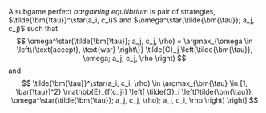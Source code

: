 A subgame perfect *bargaining equilibrium* is pair of strategies, $\tilde{\bm{\tau}}^\star(a_i, c_i)$ and $\omega^\star(\tilde{\bm{\tau}}; a_j, c_j)$ such that
$$
\omega^\star(\tilde{\bm{\tau}}; a_j, c_j, \rho) = \argmax_{\omega \in \left\{\text{accept}, \text{war} \right\}} \tilde{G}_j \left(\tilde{\bm{\tau}}, \omega; a_j, c_j, \rho \right)
$$
and
$$
\tilde{\bm{\tau}}^\star(a_i, c_i, \rho) \in \argmax_{\bm{\tau} \in [1, \bar{\tau}]^2} \mathbb{E}_{f(c_j)} \left[ \tilde{G}_i \left(\tilde{\bm{\tau}}, \omega^\star(\tilde{\bm{\tau}}; a_j, c_j, \rho); a_i, c_i, \rho \right) \right]
$$
